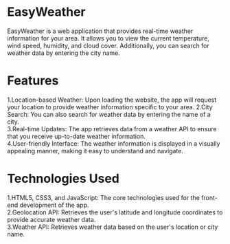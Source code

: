 # EasyWeather
EasyWeather is a web application that provides real-time weather information for your area. It allows you to view the current temperature, wind speed, humidity, and cloud cover. Additionally, you can search for weather data by entering the city name.
# Features
  1.Location-based Weather: Upon loading the website, the app will request your location to provide weather information specific to your area.
  2.City Search: You can also search for weather data by entering the name of a city.</br>
  3.Real-time Updates: The app retrieves data from a weather API to ensure that you receive up-to-date weather information.</br>
  4.User-friendly Interface: The weather information is displayed in a visually appealing manner, making it easy to understand and navigate.
 
# Technologies Used 
 1.HTML5, CSS3, and JavaScript: The core technologies used for the front-end development of the app.</br>
 2.Geolocation API: Retrieves the user's latitude and longitude coordinates to provide accurate weather data.</br>
 3.Weather API: Retrieves weather data based on the user's location or city name. 
                                     
        
       
                                                       
                                                                     
                                    
  
 
